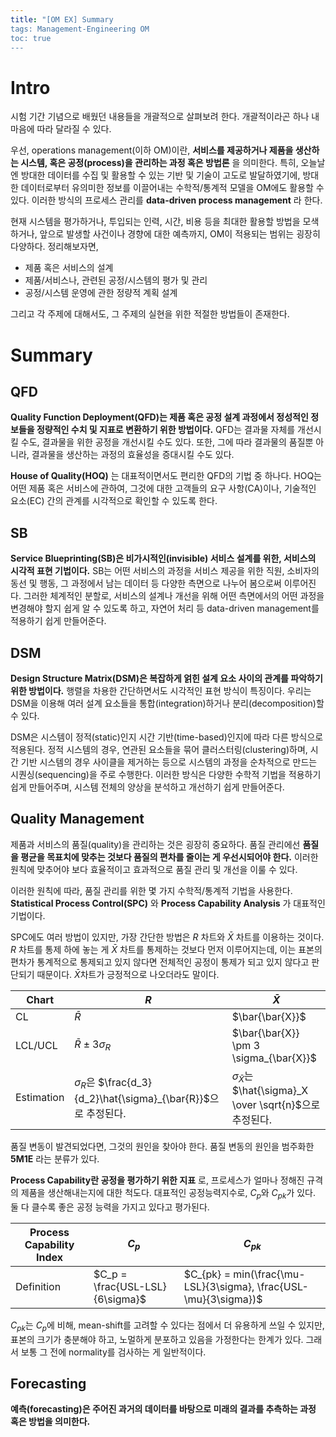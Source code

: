 ```yaml
---
title: "[OM EX] Summary
tags: Management-Engineering OM
toc: true
---
```


# Intro
시험 기간 기념으로 배웠던 내용들을 개괄적으로 살펴보려 한다. 개괄적이라곤 하나 내 마음에 따라 달라질 수 있다.

우선, operations management(이하 OM)이란, __서비스를 제공하거나 제품을 생산하는 시스템, 혹은 공정(process)을 관리하는 과정 혹은 방법론__ 을 의미한다. 특히, 오늘날엔 방대한 데이터를 수집 및 활용할 수 있는 기반 및 기술이 고도로 발달하였기에, 방대한 데이터로부터 유의미한 정보를 이끌어내는 수학적/통계적 모델을 OM에도 활용할 수 있다. 이러한 방식의 프로세스 관리를 __data-driven process management__ 라 한다.

현재 시스템을 평가하거나, 투입되는 인력, 시간, 비용 등을 최대한 활용할 방법을 모색하거나, 앞으로 발생할 사건이나 경향에 대한 예측까지, OM이 적용되는 범위는 굉장히 다양하다. 정리해보자면,

- 제품 혹은 서비스의 설계
- 제품/서비스나, 관련된 공정/시스템의 평가 및 관리
- 공정/시스템 운영에 관한 정량적 계획 설계

그리고 각 주제에 대해서도, 그 주제의 실현을 위한 적절한 방법들이 존재한다.

# Summary
## QFD
__Quality Function Deployment(QFD)는 제품 혹은 공정 설계 과정에서 정성적인 정보들을 정량적인 수치 및 지표로 변환하기 위한 방법이다.__ QFD는 결과물 자체를 개선시킬 수도, 결과물을 위한 공정을 개선시킬 수도 있다. 또한, 그에 따라 결과물의 품질뿐 아니라, 결과물을 생산하는 과정의 효율성을 증대시킬 수도 있다.

__House of Quality(HOQ)__ 는 대표적이면서도 편리한 QFD의 기법 중 하나다. HOQ는 어떤 제품 혹은 서비스에 관하여, 그것에 대한 고객들의 요구 사항(CA)이나, 기술적인 요소(EC) 간의 관계를 시각적으로 확인할 수 있도록 한다.

## SB
__Service Blueprinting(SB)은 비가시적인(invisible) 서비스 설계를 위한, 서비스의 시각적 표현 기법이다.__ SB는 어떤 서비스의 과정을 서비스 제공을 위한 직원, 소비자의 동선 및 행동, 그 과정에서 남는 데이터 등 다양한 측면으로 나누어 봄으로써 이루어진다. 그러한 체계적인 분할로, 서비스의 설계나 개선을 위해 어떤 측면에서의 어떤 과정을 변경해야 할지 쉽게 알 수 있도록 하고, 자연어 처리 등 data-driven management를 적용하기 쉽게 만들어준다.

## DSM
__Design Structure Matrix(DSM)은 복잡하게 얽힌 설계 요소 사이의 관계를 파악하기 위한 방법이다.__ 행렬을 차용한 간단하면서도 시각적인 표현 방식이 특징이다. 우리는 DSM을 이용해 여러 설계 요소들을 통합(integration)하거나 분리(decomposition)할 수 있다.

DSM은 시스템이 정적(static)인지 시간 기반(time-based)인지에 따라 다른 방식으로 적용된다. 정적 시스템의 경우, 연관된 요소들을 묶어 클러스터링(clustering)하며, 시간 기반 시스템의 경우 사이클을 제거하는 등으로 시스템의 과정을 순차적으로 만드는 시퀀싱(sequencing)을 주로 수행한다. 이러한 방식은 다양한 수학적 기법을 적용하기 쉽게 만들어주며, 시스템 전체의 양상을 분석하고 개선하기 쉽게 만들어준다.

## Quality Management
제품과 서비스의 품질(quality)을 관리하는 것은 굉장히 중요하다. 품질 관리에선 __품질을 평균을 목표치에 맞추는 것보다 품질의 편차를 줄이는 게 우선시되어야 한다.__ 이러한 원칙에 맞추어야 보다 효율적이고 효과적으로 품질 관리 및 개선을 이룰 수 있다.

이러한 원칙에 따라, 품질 관리를 위한 몇 가지 수학적/통계적 기법을 사용한다. __Statistical Process Control(SPC)__ 와 __Process Capability Analysis__ 가 대표적인 기법이다. 

SPC에도 여러 방법이 있지만, 가장 간단한 방법은 $R$ 차트와 $\bar{X}$ 차트를 이용하는 것이다. $R$ 차트를 통제 하에 놓는 게 $\bar{X}$ 차트를 통제하는 것보다 먼저 이루어지는데, 이는 표본의 편차가 통계적으로 통제되고 있지 않다면 전체적인 공정이 통제가 되고 있지 않다고 판단되기 때문이다. $\bar{X}$차트가 긍정적으로 나오더라도 말이다.

Chart | $R$ | $\bar{X}$
---|---|---
CL | $\bar{R}$ | $\bar{\bar{X}}$
LCL/UCL | $\bar{R} \pm 3 \sigma_R$ | $\bar{\bar{X}} \pm 3 \sigma_{\bar{X}}$
Estimation | $\sigma_R$은 $\frac{d_3}{d_2}\hat{\sigma}_{\bar{R}}$으로 추정된다. | $\sigma_{\bar{X}}$는 $\hat{\sigma}_X \over \sqrt{n}$으로 추정된다.

품질 변동이 발견되었다면, 그것의 원인을 찾아야 한다. 품질 변동의 원인을 범주화한 __5M1E__ 라는 분류가 있다.

__Process Capability란 공정을 평가하기 위한 지표__ 로, 프로세스가 얼마나 정해진 규격의 제품을 생산해내는지에 대한 척도다. 대표적인 공정능력지수로, $C_p$와 $C_{pk}$가 있다. 둘 다 클수록 좋은 공정 능력을 가지고 있다고 평가된다.

Process Capability Index | $C_p$ | $C_{pk}$
---|---|---
Definition | $C_p = \frac{USL-LSL}{6\sigma}$ | $C_{pk} = min(\frac{\mu-LSL}{3\sigma}, \frac{USL-\mu}{3\sigma})$

$C_{pk}$는 $C_p$에 비해, mean-shift를 고려할 수 있다는 점에서 더 유용하게 쓰일 수 있지만, 표본의 크기가 충분해야 하고, 노멀하게 분포하고 있음을 가정한다는 한계가 있다. 그래서 보통 그 전에 normality를 검사하는 게 일반적이다.

## Forecasting
__예측(forecasting)은 주어진 과거의 데이터를 바탕으로 미래의 결과를 추측하는 과정 혹은 방법을 의미한다.__